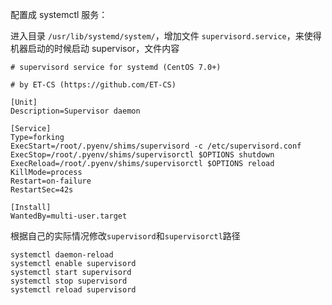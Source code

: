 配置成 systemctl 服务：

进入目录 `/usr/lib/systemd/system/`，增加文件 `supervisord.service`，来使得机器启动的时候启动 supervisor，文件内容

```
# supervisord service for systemd (CentOS 7.0+)

# by ET-CS (https://github.com/ET-CS)

[Unit]
Description=Supervisor daemon

[Service]
Type=forking
ExecStart=/root/.pyenv/shims/supervisord -c /etc/supervisord.conf
ExecStop=/root/.pyenv/shims/supervisorctl $OPTIONS shutdown
ExecReload=/root/.pyenv/shims/supervisorctl $OPTIONS reload
KillMode=process
Restart=on-failure
RestartSec=42s

[Install]
WantedBy=multi-user.target
```

根据自己的实际情况修改`supervisord`和`supervisorctl`路径

```
systemctl daemon-reload
systemctl enable supervisord
systemctl start supervisord
systemctl stop supervisord
systemctl reload supervisord
```
